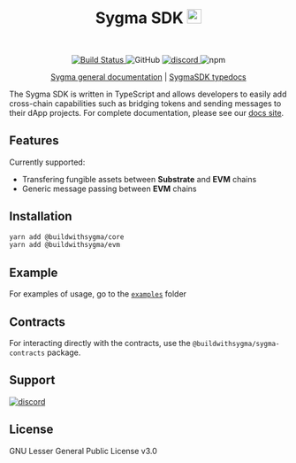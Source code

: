 <div align="center">
    <h1>Sygma SDK <img src="assets/logo.svg" alt="" height="26px"></h1>
</div>
<br>
<p align="center">
  <a href="https://github.com/sygmaprotocol/sygma-sdk/actions/workflows/ci.yaml">
    <img src="https://github.com/sygmaprotocol/sygma-sdk/actions/workflows/ci.yaml/badge.svg" alt="Build Status">
  </a>
    <img alt="GitHub" src="https://img.shields.io/github/license/sygmaprotocol/sygma-sdk">
  <a href="https://www.npmjs.com/package/@buildwithsygma/sygma-sdk-core">
  <a href="https://discord.gg/Qdf6GyNB5J">
    <img alt="discord" src="https://img.shields.io/discord/999966147644493824?label=Discord&logo=discord&style=flat" />
  </a>
    <img alt="npm" src="https://img.shields.io/npm/v/@buildwithsygma/sygma-sdk-core">
  </a>
</p>
<p align="center">
  <a href="https://docs.buildwithsygma.com/">Sygma general documentation</a>
  |
  <a href="https://sygmaprotocol.github.io/sygma-sdk/">SygmaSDK typedocs</a>
</p>

The Sygma SDK is written in TypeScript and allows developers to easily add cross-chain capabilities such as bridging tokens and sending messages to their dApp projects. For complete documentation, please see our [docs site](https://docs.buildwithsygma.com).

## Features

Currently supported:
- Transfering fungible assets between **Substrate** and **EVM** chains
- Generic message passing between **EVM** chains

## Installation
```bash
yarn add @buildwithsygma/core
yarn add @buildwithsygma/evm
```

## Example 

For examples of usage, go to the [`examples`](./examples/) folder

## Contracts

For interacting directly with the contracts, use the `@buildwithsygma/sygma-contracts` package.

## Support
<a href="https://discord.gg/ykXsJKfhgq">
  <img alt="discord" src="https://img.shields.io/discord/999966147644493824?label=Discord&logo=discord&style=flat" />
</a>

## License
GNU Lesser General Public License v3.0








